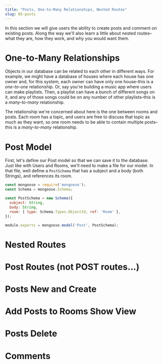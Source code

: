 ```yaml
---
title: "Posts, One-to-Many Relationships, Nested Routes"
slug: 05-posts
---
```


In this section we will give users the ability to create posts and comment on existing posts.  Along the way we'll also learn a little about nested routes–what they are, how they work, and why you would want them.

# One-to-Many Relationships

Objects in our database can be related to each other in different ways. For example, we might have a database of houses where each house has one owner and, for this system, each owner can have only one house–this is a *one-to-one* relationship.  Or, say you're building a music app where users can make playlists. Then, a playlist can have a bunch of different songs on it, and any of those songs could be on any number of other playlists–this is a *many-to-many* relationship.

The relationship we're concerned about here is the one between rooms and posts. Each room has a topic, and users are free to discuss that topic as much as they want, so one room needs to be able to contain multiple posts–this is a *many-to-many* relationship.

<!-- TODO: include schemas to demonstrate 3 options to set up in MongoDB, and introduce code for referencing other objects and finding by reference -->

# Post Model

First, let's define our Post model so that we can save it to the database.  Just like with Users and Rooms, we'll need to make a file for our model.  In that file, well define a `PostSchema` that has a subject and a body (both Strings), and references its room.

<!-- TODO: Hide solution behind fold -->

```Javascript
const mongoose = require('mongoose');
const Schema = mongoose.Schema;

const PostSchema = new Schema({
  subject: String,
  body: String,
  room: { type: Schema.Types.ObjectId, ref: 'Room' },
});

module.exports = mongoose.model('Post', PostSchema);
```

# Nested Routes

# Post Routes (__not__ POST routes...)

# Posts New and Create

# Add Posts to Rooms Show View

# Posts Delete

# Comments
